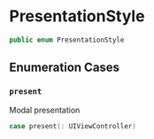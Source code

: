 # PresentationStyle

``` swift
public enum PresentationStyle
```

## Enumeration Cases

### `present`

Modal presentation

``` swift
case present(: UIViewController)
```
